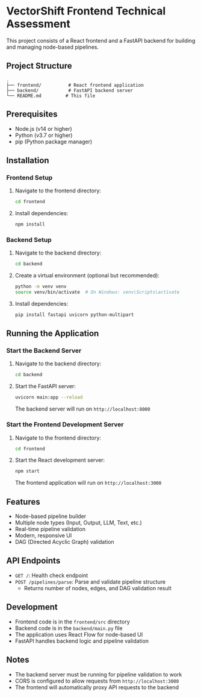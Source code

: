 # VectorShift Frontend Technical Assessment

This project consists of a React frontend and a FastAPI backend for building and managing node-based pipelines.

## Project Structure

```
.
├── frontend/          # React frontend application
├── backend/           # FastAPI backend server
└── README.md         # This file
```

## Prerequisites

- Node.js (v14 or higher)
- Python (v3.7 or higher)
- pip (Python package manager)

## Installation

### Frontend Setup

1. Navigate to the frontend directory:

   ```bash
   cd frontend
   ```

2. Install dependencies:
   ```bash
   npm install
   ```

### Backend Setup

1. Navigate to the backend directory:

   ```bash
   cd backend
   ```

2. Create a virtual environment (optional but recommended):

   ```bash
   python -m venv venv
   source venv/bin/activate  # On Windows: venv\Scripts\activate
   ```

3. Install dependencies:
   ```bash
   pip install fastapi uvicorn python-multipart
   ```

## Running the Application

### Start the Backend Server

1. Navigate to the backend directory:

   ```bash
   cd backend
   ```

2. Start the FastAPI server:
   ```bash
   uvicorn main:app --reload
   ```
   The backend server will run on `http://localhost:8000`

### Start the Frontend Development Server

1. Navigate to the frontend directory:

   ```bash
   cd frontend
   ```

2. Start the React development server:
   ```bash
   npm start
   ```
   The frontend application will run on `http://localhost:3000`

## Features

- Node-based pipeline builder
- Multiple node types (Input, Output, LLM, Text, etc.)
- Real-time pipeline validation
- Modern, responsive UI
- DAG (Directed Acyclic Graph) validation

## API Endpoints

- `GET /`: Health check endpoint
- `POST /pipelines/parse`: Parse and validate pipeline structure
  - Returns number of nodes, edges, and DAG validation result

## Development

- Frontend code is in the `frontend/src` directory
- Backend code is in the `backend/main.py` file
- The application uses React Flow for node-based UI
- FastAPI handles backend logic and pipeline validation

## Notes

- The backend server must be running for pipeline validation to work
- CORS is configured to allow requests from `http://localhost:3000`
- The frontend will automatically proxy API requests to the backend
